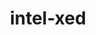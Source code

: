 ---
title: "intel-xed"
layout: cache
categories: [package, develop]
meta: {"compilers": ["gcc@=11.4.0"], "num_specs": 8, "num_specs_by_stack": {"e4s": 8, "e4s-rocm-external": 4, "root": 8}, "oss": ["ubuntu22.04"], "platforms": ["linux"], "stacks": ["e4s", "e4s-rocm-external", "root"], "targets": ["x86_64_v3"], "versions": ["2024.05.20"]}
spec_details: [{"compiler": "gcc@=11.4.0", "hash": "zgb2mkhtmxytsnsjqdg6iedsitnfqjhu", "os": "ubuntu22.04", "platform": "linux", "size": "-", "stacks": ["e4s", "root"], "tarball": "https://binaries.spack.io/develop/build_cache/linux-ubuntu22.04-x86_64_v3/gcc-11.4.0/intel-xed-2024.05.20/linux-ubuntu22.04-x86_64_v3-gcc-11.4.0-intel-xed-2024.05.20-zgb2mkhtmxytsnsjqdg6iedsitnfqjhu.spack", "target": "x86_64_v3", "variants": ["build_system=generic", "~debug", "+deprecated-includes", "~examples", "+optimize", "+pic"], "versions": ["2024.05.20"]}, {"compiler": "gcc@=11.4.0", "hash": "gk2epazkdfxmh4mrtquorx457vqmhfqr", "os": "ubuntu22.04", "platform": "linux", "size": "-", "stacks": ["e4s", "root"], "tarball": "https://binaries.spack.io/develop/build_cache/linux-ubuntu22.04-x86_64_v3/gcc-11.4.0/intel-xed-2024.05.20/linux-ubuntu22.04-x86_64_v3-gcc-11.4.0-intel-xed-2024.05.20-gk2epazkdfxmh4mrtquorx457vqmhfqr.spack", "target": "x86_64_v3", "variants": ["build_system=generic", "~debug", "+deprecated-includes", "~examples", "+optimize", "+pic"], "versions": ["2024.05.20"]}, {"compiler": "gcc@=11.4.0", "hash": "viimynmrc7je5oo7djvyenohr4ltcmxw", "os": "ubuntu22.04", "platform": "linux", "size": "-", "stacks": ["e4s", "root"], "tarball": "https://binaries.spack.io/develop/build_cache/linux-ubuntu22.04-x86_64_v3/gcc-11.4.0/intel-xed-2024.05.20/linux-ubuntu22.04-x86_64_v3-gcc-11.4.0-intel-xed-2024.05.20-viimynmrc7je5oo7djvyenohr4ltcmxw.spack", "target": "x86_64_v3", "variants": ["build_system=generic", "~debug", "+deprecated-includes", "~examples", "+optimize", "+pic"], "versions": ["2024.05.20"]}, {"compiler": "gcc@=11.4.0", "hash": "exyk7ryhhs5iw6ct645kcy6srskd2lfs", "os": "ubuntu22.04", "platform": "linux", "size": "-", "stacks": ["e4s", "e4s-rocm-external", "root"], "tarball": "https://binaries.spack.io/develop/build_cache/linux-ubuntu22.04-x86_64_v3/gcc-11.4.0/intel-xed-2024.05.20/linux-ubuntu22.04-x86_64_v3-gcc-11.4.0-intel-xed-2024.05.20-exyk7ryhhs5iw6ct645kcy6srskd2lfs.spack", "target": "x86_64_v3", "variants": ["build_system=generic", "~debug", "+deprecated-includes", "~examples", "+optimize", "+pic"], "versions": ["2024.05.20"]}, {"compiler": "gcc@=11.4.0", "hash": "nc6xxgsucfgolt5hs6qm6snqqmmxlvm7", "os": "ubuntu22.04", "platform": "linux", "size": "-", "stacks": ["e4s", "e4s-rocm-external", "root"], "tarball": "https://binaries.spack.io/develop/build_cache/linux-ubuntu22.04-x86_64_v3/gcc-11.4.0/intel-xed-2024.05.20/linux-ubuntu22.04-x86_64_v3-gcc-11.4.0-intel-xed-2024.05.20-nc6xxgsucfgolt5hs6qm6snqqmmxlvm7.spack", "target": "x86_64_v3", "variants": ["build_system=generic", "~debug", "+deprecated-includes", "~examples", "+optimize", "+pic"], "versions": ["2024.05.20"]}, {"compiler": "gcc@=11.4.0", "hash": "wbgf2fjfwdjtc2dmwb3tqdubxlazkzl4", "os": "ubuntu22.04", "platform": "linux", "size": "-", "stacks": ["e4s", "root"], "tarball": "https://binaries.spack.io/develop/build_cache/linux-ubuntu22.04-x86_64_v3/gcc-11.4.0/intel-xed-2024.05.20/linux-ubuntu22.04-x86_64_v3-gcc-11.4.0-intel-xed-2024.05.20-wbgf2fjfwdjtc2dmwb3tqdubxlazkzl4.spack", "target": "x86_64_v3", "variants": ["build_system=generic", "~debug", "+deprecated-includes", "~examples", "+optimize", "+pic"], "versions": ["2024.05.20"]}, {"compiler": "gcc@=11.4.0", "hash": "dqp5wvujr5sjw2qspy6htcebjxiandri", "os": "ubuntu22.04", "platform": "linux", "size": "-", "stacks": ["e4s", "e4s-rocm-external", "root"], "tarball": "https://binaries.spack.io/develop/build_cache/linux-ubuntu22.04-x86_64_v3/gcc-11.4.0/intel-xed-2024.05.20/linux-ubuntu22.04-x86_64_v3-gcc-11.4.0-intel-xed-2024.05.20-dqp5wvujr5sjw2qspy6htcebjxiandri.spack", "target": "x86_64_v3", "variants": ["build_system=generic", "~debug", "+deprecated-includes", "~examples", "+optimize", "+pic"], "versions": ["2024.05.20"]}, {"compiler": "gcc@=11.4.0", "hash": "vxvsskaa3l7ljsv5p5irlccebfkeiqan", "os": "ubuntu22.04", "platform": "linux", "size": "-", "stacks": ["e4s", "e4s-rocm-external", "root"], "tarball": "https://binaries.spack.io/develop/build_cache/linux-ubuntu22.04-x86_64_v3/gcc-11.4.0/intel-xed-2024.05.20/linux-ubuntu22.04-x86_64_v3-gcc-11.4.0-intel-xed-2024.05.20-vxvsskaa3l7ljsv5p5irlccebfkeiqan.spack", "target": "x86_64_v3", "variants": ["build_system=generic", "~debug", "+deprecated-includes", "~examples", "+optimize", "+pic"], "versions": ["2024.05.20"]}]
---